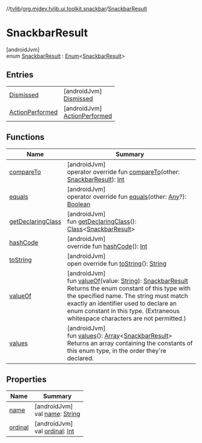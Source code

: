 //[tvlib](../../../index.md)/[org.mjdev.tvlib.ui.toolkit.snackbar](../index.md)/[SnackbarResult](index.md)

# SnackbarResult

[androidJvm]\
enum [SnackbarResult](index.md) : [Enum](https://kotlinlang.org/api/latest/jvm/stdlib/kotlin/-enum/index.html)&lt;[SnackbarResult](index.md)&gt;

## Entries

| | |
|---|---|
| [Dismissed](-dismissed/index.md) | [androidJvm]<br>[Dismissed](-dismissed/index.md) |
| [ActionPerformed](-action-performed/index.md) | [androidJvm]<br>[ActionPerformed](-action-performed/index.md) |

## Functions

| Name | Summary |
|---|---|
| [compareTo](-action-performed/index.md#-1669609007%2FFunctions%2F-1596939238) | [androidJvm]<br>operator override fun [compareTo](-action-performed/index.md#-1669609007%2FFunctions%2F-1596939238)(other: [SnackbarResult](index.md)): [Int](https://kotlinlang.org/api/latest/jvm/stdlib/kotlin/-int/index.html) |
| [equals](../../org.mjdev.tvlib.webscrapper.base/-scrape-link/-priority/-preview/index.md#-1009559292%2FFunctions%2F-1596939238) | [androidJvm]<br>operator override fun [equals](../../org.mjdev.tvlib.webscrapper.base/-scrape-link/-priority/-preview/index.md#-1009559292%2FFunctions%2F-1596939238)(other: [Any](https://kotlinlang.org/api/latest/jvm/stdlib/kotlin/-any/index.html)?): [Boolean](https://kotlinlang.org/api/latest/jvm/stdlib/kotlin/-boolean/index.html) |
| [getDeclaringClass](../../org.mjdev.tvlib.webscrapper.base/-scrape-link/-priority/-preview/index.md#-131535050%2FFunctions%2F-1596939238) | [androidJvm]<br>fun [getDeclaringClass](../../org.mjdev.tvlib.webscrapper.base/-scrape-link/-priority/-preview/index.md#-131535050%2FFunctions%2F-1596939238)(): [Class](https://developer.android.com/reference/kotlin/java/lang/Class.html)&lt;[SnackbarResult](index.md)&gt; |
| [hashCode](../../org.mjdev.tvlib.webscrapper.base/-scrape-link/-priority/-preview/index.md#446421858%2FFunctions%2F-1596939238) | [androidJvm]<br>override fun [hashCode](../../org.mjdev.tvlib.webscrapper.base/-scrape-link/-priority/-preview/index.md#446421858%2FFunctions%2F-1596939238)(): [Int](https://kotlinlang.org/api/latest/jvm/stdlib/kotlin/-int/index.html) |
| [toString](../../org.mjdev.tvlib.webscrapper.base/-scrape-link/-priority/-preview/index.md#268255793%2FFunctions%2F-1596939238) | [androidJvm]<br>open override fun [toString](../../org.mjdev.tvlib.webscrapper.base/-scrape-link/-priority/-preview/index.md#268255793%2FFunctions%2F-1596939238)(): [String](https://kotlinlang.org/api/latest/jvm/stdlib/kotlin/-string/index.html) |
| [valueOf](value-of.md) | [androidJvm]<br>fun [valueOf](value-of.md)(value: [String](https://kotlinlang.org/api/latest/jvm/stdlib/kotlin/-string/index.html)): [SnackbarResult](index.md)<br>Returns the enum constant of this type with the specified name. The string must match exactly an identifier used to declare an enum constant in this type. (Extraneous whitespace characters are not permitted.) |
| [values](values.md) | [androidJvm]<br>fun [values](values.md)(): [Array](https://kotlinlang.org/api/latest/jvm/stdlib/kotlin/-array/index.html)&lt;[SnackbarResult](index.md)&gt;<br>Returns an array containing the constants of this enum type, in the order they're declared. |

## Properties

| Name | Summary |
|---|---|
| [name](../../org.mjdev.tvlib.webscrapper.base/-scrape-link/-priority/-preview/index.md#-372974862%2FProperties%2F-1596939238) | [androidJvm]<br>val [name](../../org.mjdev.tvlib.webscrapper.base/-scrape-link/-priority/-preview/index.md#-372974862%2FProperties%2F-1596939238): [String](https://kotlinlang.org/api/latest/jvm/stdlib/kotlin/-string/index.html) |
| [ordinal](../../org.mjdev.tvlib.webscrapper.base/-scrape-link/-priority/-preview/index.md#-739389684%2FProperties%2F-1596939238) | [androidJvm]<br>val [ordinal](../../org.mjdev.tvlib.webscrapper.base/-scrape-link/-priority/-preview/index.md#-739389684%2FProperties%2F-1596939238): [Int](https://kotlinlang.org/api/latest/jvm/stdlib/kotlin/-int/index.html) |
